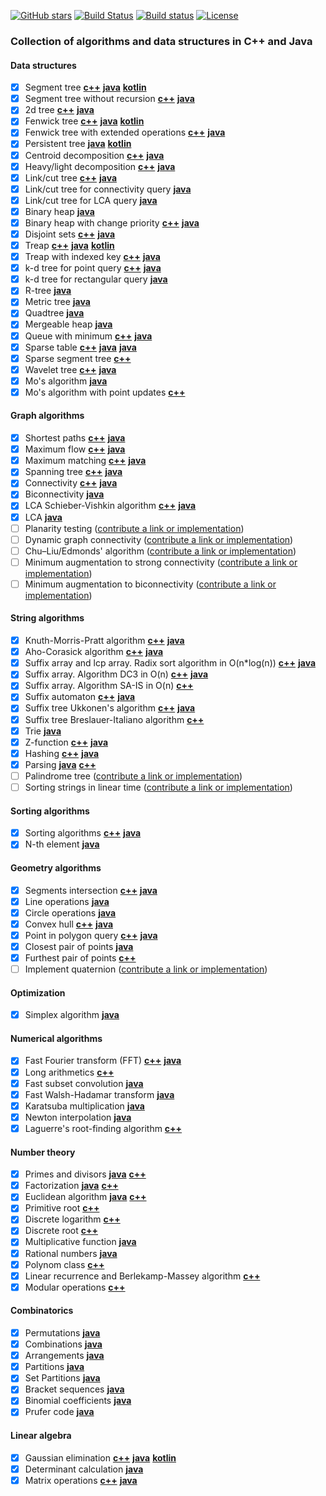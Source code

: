 [![GitHub stars](https://img.shields.io/github/stars/indy256/codelibrary.svg?style=flat&label=star)](https://github.com/indy256/codelibrary/)
[![Build Status](https://travis-ci.org/indy256/codelibrary.svg?branch=master)](https://travis-ci.org/indy256/codelibrary)
[![Build status](https://ci.appveyor.com/api/projects/status/github/indy256/codelibrary?svg=true)](https://ci.appveyor.com/project/indy256/codelibrary)
[![License](https://img.shields.io/badge/license-UNLICENSE-green.svg)](https://github.com/indy256/codelibrary/blob/master/UNLICENSE)

### Collection of algorithms and data structures in C++ and Java

#### Data structures
+ [x] Segment tree [**c++**](cpp/structures/segment_tree.h) [**java**](java/structures/SegmentTree.java) [**kotlin**](kotlin/SegmentTree.kt)
+ [x] Segment tree without recursion [**c++**](cpp/structures/segment_tree_without_recursion.cpp) [**java**](java/structures/SegmentTreeWithoutRecursion.java)
+ [x] 2d tree [**c++**](cpp/structures/tree_2d.cpp) [**java**](java/structures/Tree2d.java)
+ [x] Fenwick tree [**c++**](cpp/structures/fenwick_tree.cpp) [**java**](java/structures/FenwickTree.java) [**kotlin**](kotlin/FenwickTree.kt)
+ [x] Fenwick tree with extended operations [**c++**](cpp/structures/fenwick_tree_interval.cpp) [**java**](java/structures/FenwickTreeExtended.java)
+ [x] Persistent tree [**java**](java/structures/PersistentTree.java) [**kotlin**](kotlin/PersistentTree.kt)
+ [x] Centroid decomposition [**c++**](cpp/structures/centroid_decomposition.cpp) [**java**](java/structures/CentroidDecomposition.java)
+ [x] Heavy/light decomposition [**c++**](cpp/structures/heavy_light_decomposition.cpp) [**java**](java/structures/HeavyLight.java)
+ [x] Link/cut tree [**c++**](cpp/structures/link_cut_tree.cpp) [**java**](java/structures/LinkCutTree.java)
+ [x] Link/cut tree for connectivity query [**java**](java/structures/LinkCutTreeConnectivity.java)
+ [x] Link/cut tree for LCA query [**java**](java/structures/LinkCutTreeLca.java)
+ [x] Binary heap [**java**](java/structures/BinaryHeap.java)
+ [x] Binary heap with change priority [**c++**](cpp/structures/binary_heap.cpp) [**java**](java/structures/BinaryHeapExtended.java)
+ [x] Disjoint sets [**c++**](cpp/structures/disjoint_sets.cpp) [**java**](java/structures/DisjointSets.java)
+ [x] Treap [**c++**](cpp/structures/treap.h) [**java**](java/structures/Treap.java) [**kotlin**](kotlin/Treap.kt)
+ [x] Treap with indexed key [**c++**](cpp/structures/treap_indexed.cpp) [**java**](java/structures/TreapIndexed.java)
+ [x] k-d tree for point query [**c++**](cpp/structures/kd_tree.cpp) [**java**](java/structures/KdTreePointQuery.java)
+ [x] k-d tree for rectangular query [**java**](java/structures/KdTreeRectQuery.java)
+ [x] R-tree [**java**](java/structures/RTree.java)
+ [x] Metric tree [**java**](java/structures/MetricTree.java)
+ [x] Quadtree [**java**](java/structures/QuadTree.java)
+ [x] Mergeable heap [**java**](java/structures/MergeableHeap.java)
+ [x] Queue with minimum [**c++**](cpp/structures/queue_min.cpp) [**java**](java/structures/QueueMin.java)
+ [x] Sparse table [**c++**](cpp/structures/sparse-table.cpp) [**java**](java/structures/RmqSparseTable.java) [**java**](java/graphs/lca/LcaSparseTable.java)
+ [x] Sparse segment tree [**c++**](cpp/structures/sparse-segment-tree.cpp)
+ [x] Wavelet tree [**c++**](cpp/structures/wavelet_tree.cpp) [**java**](java/structures/WaveletTree.java)
+ [x] Mo's algorithm [**java**](java/structures/MosAlgorithm.java)
+ [x] Mo's algorithm with point updates [**c++**](cpp/structures/mos_with_updates.cpp)

#### Graph algorithms
+ [x] Shortest paths [**c++**](cpp/graphs/shortestpaths) [**java**](java/graphs/shortestpaths)
+ [x] Maximum flow [**c++**](cpp/graphs/flows) [**java**](java/graphs/flows)
+ [x] Maximum matching [**c++**](cpp/graphs/matchings) [**java**](java/graphs/matchings)
+ [x] Spanning tree [**c++**](cpp/graphs/spanningtree) [**java**](java/graphs/spanningtree)
+ [x] Connectivity [**c++**](cpp/graphs/dfs) [**java**](java/graphs/dfs)
+ [x] Biconnectivity [**java**](java/graphs/dfs/Biconnectivity.java)
+ [x] LCA Schieber-Vishkin algorithm [**c++**](cpp/graphs/lca/lca_rmq_schieber_vishkin.cpp) [**java**](java/graphs/lca/LcaSchieberVishkin.java)
+ [x] LCA [**java**](java/graphs/lca)
+ [ ] Planarity testing ([contribute a link or implementation](https://github.com/indy256/codelibrary/issues/28))
+ [ ] Dynamic graph connectivity ([contribute a link or implementation](https://github.com/indy256/codelibrary/issues/29))
+ [ ] Chu–Liu/Edmonds' algorithm ([contribute a link or implementation](https://github.com/indy256/codelibrary/issues/30))
+ [ ] Minimum augmentation to strong connectivity ([contribute a link or implementation](https://github.com/indy256/codelibrary/issues/32))
+ [ ] Minimum augmentation to biconnectivity ([contribute a link or implementation](https://github.com/indy256/codelibrary/issues/33))

#### String algorithms
+ [x] Knuth-Morris-Pratt algorithm [**c++**](cpp/strings/kmp.cpp) [**java**](java/strings/Kmp.java)
+ [x] Aho-Corasick algorithm [**c++**](cpp/strings/aho-corasick.cpp) [**java**](java/strings/AhoCorasick.java)
+ [x] Suffix array and lcp array. Radix sort algorithm in O(n*log(n)) [**c++**](cpp/strings/suffix-array.cpp) [**java**](java/strings/SuffixArray.java)
+ [x] Suffix array. Algorithm DC3 in O(n) [**c++**](cpp/strings/suffix-array-dc3.cpp) [**java**](java/strings/SuffixArrayDC3.java)
+ [x] Suffix array. Algorithm SA-IS in O(n) [**c++**](cpp/strings/suffix-array-sa-is.cpp)
+ [x] Suffix automaton [**c++**](cpp/strings/suffix-automaton.cpp) [**java**](java/strings/SuffixAutomaton.java)
+ [x] Suffix tree Ukkonen's algorithm [**c++**](cpp/strings/suffix_tree_ukkonen.cpp) [**java**](java/strings/SuffixTree.java)
+ [x] Suffix tree Breslauer-Italiano algorithm [**c++**](cpp/strings/suffix_tree_breslauer_italiano.cpp)
+ [x] Trie [**java**](java/strings/Trie.java)
+ [x] Z-function [**c++**](cpp/strings/z-function.cpp) [**java**](java/strings/ZFunction.java)
+ [x] Hashing [**c++**](cpp/strings/hashing.cpp) [**java**](java/strings/Hashing.java)
+ [x] Parsing [**java**](java/parsing) [**c++**](cpp/parsing)
+ [ ] Palindrome tree ([contribute a link or implementation](https://github.com/indy256/codelibrary/issues/34))
+ [ ] Sorting strings in linear time ([contribute a link or implementation](https://github.com/indy256/codelibrary/issues/31))

#### Sorting algorithms
+ [x] Sorting algorithms [**c++**](cpp/sort/sort.cpp) [**java**](java/sort/Sort.java)
+ [x] N-th element [**java**](java/sort/NthElement.java)

#### Geometry algorithms
+ [x] Segments intersection [**c++**](cpp/geometry/segments_intersection.cpp) [**java**](java/geometry/SegmentsIntersection.java)
+ [x] Line operations [**java**](java/geometry/LineGeometry.java)
+ [x] Circle operations [**java**](java/geometry/CircleOperations.java)
+ [x] Convex hull [**c++**](cpp/geometry/convex_hull.cpp) [**java**](java/geometry/ConvexHull.java)
+ [x] Point in polygon query [**c++**](cpp/geometry/point_in_polygon.cpp) [**java**](java/geometry/PointInPolygon.java)
+ [x] Closest pair of points [**java**](java/geometry/Closest2Points.java)
+ [x] Furthest pair of points [**c++**](cpp/geometry/diameter.cpp)
+ [ ] Implement quaternion ([contribute a link or implementation](https://github.com/indy256/codelibrary/issues/35))

#### Optimization
+ [x] Simplex algorithm [**java**](java/optimization/Simplex.java)

#### Numerical algorithms
+ [x] Fast Fourier transform (FFT) [**c++**](cpp/numeric/fft.h) [**java**](java/numeric/FFT.java)
+ [x] Long arithmetics [**c++**](cpp/numeric/bigint.cpp)
+ [x] Fast subset convolution [**java**](java/numeric/SubsetConvolution.java)
+ [x] Fast Walsh-Hadamar transform [**java**](java/numeric/WalshHadamarTransform.java)
+ [x] Karatsuba multiplication [**java**](java/numeric/KaratsubaMultiply.java)
+ [x] Newton interpolation [**java**](java/numeric/NewtonInterpolation.java)
+ [x] Laguerre's root-finding algorithm [**c++**](cpp/numeric/polynom-roots.cpp)

#### Number theory
+ [x] Primes and divisors [**java**](java/numbertheory/PrimesAndDivisors.java) [**c++**](cpp/numbertheory/primes_and_divisors.cpp)
+ [x] Factorization [**java**](java/numbertheory/Factorization.java) [**c++**](cpp/numbertheory/factorization.cpp)
+ [x] Euclidean algorithm [**java**](java/numbertheory/Euclid.java) [**c++**](cpp/numbertheory/euclid.cpp)
+ [x] Primitive root [**c++**](cpp/numbertheory/primitive_root.cpp)
+ [x] Discrete logarithm [**c++**](cpp/numbertheory/discrete_log.cpp)
+ [x] Discrete root [**c++**](cpp/numbertheory/discrete_root.cpp)
+ [x] Multiplicative function [**java**](java/numbertheory/MultiplicativeFunction.java)
+ [x] Rational numbers [**java**](java/numbertheory/Rational.java)
+ [x] Polynom class [**c++**](cpp/numbertheory/polynom.h)
+ [x] Linear recurrence and Berlekamp-Massey algorithm [**c++**](cpp/numbertheory/linear_recurrence.cpp)
+ [x] Modular operations [**c++**](cpp/numbertheory/modint.h)

#### Combinatorics
+ [x] Permutations [**java**](java/combinatorics/Permutations.java)
+ [x] Combinations [**java**](java/combinatorics/Combinations.java)
+ [x] Arrangements [**java**](java/combinatorics/Arrangements.java)
+ [x] Partitions [**java**](java/combinatorics/Partitions.java)
+ [x] Set Partitions [**java**](java/combinatorics/SetPartitions.java)
+ [x] Bracket sequences [**java**](java/combinatorics/BracketSequences.java)
+ [x] Binomial coefficients [**java**](java/combinatorics/BinomialCoefficients.java)
+ [x] Prufer code [**java**](java/combinatorics/PruferCode.java)

#### Linear algebra
+ [x] Gaussian elimination [**c++**](cpp/linearalgebra/gauss.cpp) [**java**](java/linearalgebra/Gauss.java) [**kotlin**](kotlin/Gauss.kt)
+ [x] Determinant calculation [**java**](java/linearalgebra/Determinant.java)
+ [x] Matrix operations [**c++**](cpp/linearalgebra/matrix.h) [**java**](java/linearalgebra/Matrix.java)
